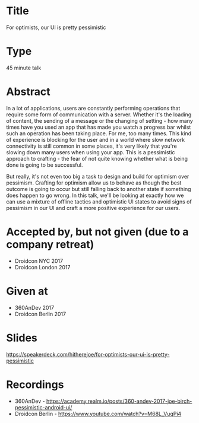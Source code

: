 # Title

For optimists, our UI is pretty pessimistic

# Type

45 minute talk

# Abstract

In a lot of applications, users are constantly performing operations that require some form of communication with a server. Whether it's the loading of content, the sending of a message or the changing of setting - how many times have you used an app that has made you watch a progress bar whilst such an operation has been taking place. For me, too many times. This kind of experience is blocking for the user and in a world where slow network connectivity is still common in some places, it's very likely that you're slowing down many users when using your app. This is a pessimistic approach to crafting - the fear of not quite knowing whether what is being done is going to be successful.

But really, it's not even too big a task to design and build for optimism over pessimism. Crafting for optimism allow us to behave as though the best outcome is going to occur but still falling back to another state if something does happen to go wrong. In this talk, we'll be looking at exactly how we can use a mixture of offline tactics and optimistic UI states to avoid signs of pessimism in our UI and craft a more positive experience for our users.

# Accepted by, but not given (due to a company retreat)

- Droidcon NYC 2017
- Droidcon London 2017

# Given at

- 360AnDev 2017
- Droidcon Berlin 2017

# Slides

https://speakerdeck.com/hitherejoe/for-optimists-our-ui-is-pretty-pessimistic

# Recordings

- 360AnDev - https://academy.realm.io/posts/360-andev-2017-joe-birch-pessimistic-android-ui/
- Droidcon Berlin - https://www.youtube.com/watch?v=M68L_VuqPi4
